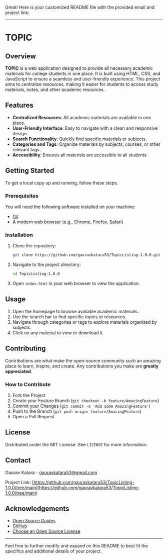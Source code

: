 Great! Here is your customized README file with the provided email and project link:

---

# TOPIC

## Overview
**TOPIC** is a web application designed to provide all necessary academic materials for college students in one place. It is built using HTML, CSS, and JavaScript to ensure a seamless and user-friendly experience. This project aims to centralize resources, making it easier for students to access study materials, notes, and other academic resources.

## Features
- **Centralized Resources**: All academic materials are available in one place.
- **User-Friendly Interface**: Easy to navigate with a clean and responsive design.
- **Search Functionality**: Quickly find specific materials or subjects.
- **Categories and Tags**: Organize materials by subjects, courses, or other relevant tags.
- **Accessibility**: Ensures all materials are accessible to all students.

## Getting Started
To get a local copy up and running, follow these steps.

### Prerequisites
You will need the following software installed on your machine:
- [Git](https://git-scm.com/)
- A modern web browser (e.g., Chrome, Firefox, Safari)

### Installation
1. Clone the repository:
   ```sh
   git clone https://github.com/gauravkatara53/TopicListing-1.0.0.git
   ```
2. Navigate to the project directory:
   ```sh
   cd TopicListing-1.0.0
   ```
3. Open `index.html` in your web browser to view the application.

## Usage
1. Open the homepage to browse available academic materials.
2. Use the search bar to find specific topics or resources.
3. Navigate through categories or tags to explore materials organized by subjects.
4. Click on any material to view or download it.

## Contributing
Contributions are what make the open-source community such an amazing place to learn, inspire, and create. Any contributions you make are **greatly appreciated**.

### How to Contribute
1. Fork the Project
2. Create your Feature Branch (`git checkout -b feature/AmazingFeature`)
3. Commit your Changes (`git commit -m 'Add some AmazingFeature'`)
4. Push to the Branch (`git push origin feature/AmazingFeature`)
5. Open a Pull Request

## License
Distributed under the MIT License. See `LICENSE` for more information.

## Contact
Gaurav Katara - [gauravkatara53@gmail.com](mailto:gauravkatara53@gmail.com)

Project Link: [https://github.com/gauravkatara53/TopicListing-1.0.0/tree/main](https://github.com/gauravkatara53/TopicListing-1.0.0/tree/main)

## Acknowledgements
- [Open Source Guides](https://opensource.guide/)
- [GitHub](https://github.com/)
- [Choose an Open Source License](https://choosealicense.com)

---

Feel free to further modify and expand on this README to best fit the specifics and additional details of your project.
